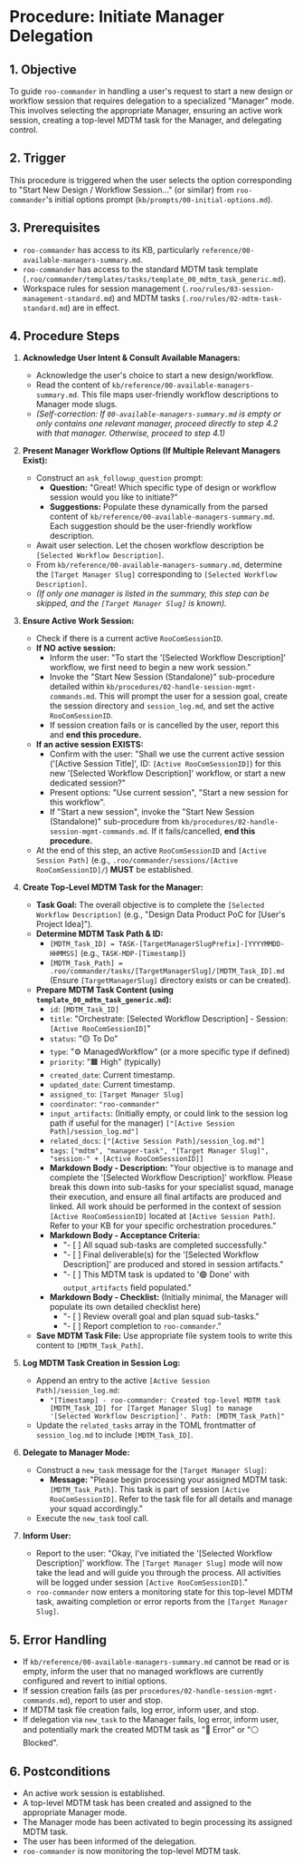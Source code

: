 # Procedure: Initiate Manager Delegation

## 1. Objective

To guide `roo-commander` in handling a user's request to start a new design or workflow session that requires delegation to a specialized "Manager" mode. This involves selecting the appropriate Manager, ensuring an active work session, creating a top-level MDTM task for the Manager, and delegating control.

## 2. Trigger

This procedure is triggered when the user selects the option corresponding to "Start New Design / Workflow Session..." (or similar) from `roo-commander`'s initial options prompt (`kb/prompts/00-initial-options.md`).

## 3. Prerequisites

*   `roo-commander` has access to its KB, particularly `reference/00-available-managers-summary.md`.
*   `roo-commander` has access to the standard MDTM task template (`.roo/commander/templates/tasks/template_00_mdtm_task_generic.md`).
*   Workspace rules for session management (`.roo/rules/03-session-management-standard.md`) and MDTM tasks (`.roo/rules/02-mdtm-task-standard.md`) are in effect.

## 4. Procedure Steps

1.  **Acknowledge User Intent & Consult Available Managers:**
    *   Acknowledge the user's choice to start a new design/workflow.
    *   Read the content of `kb/reference/00-available-managers-summary.md`. This file maps user-friendly workflow descriptions to Manager mode slugs.
    *   *(Self-correction: If `00-available-managers-summary.md` is empty or only contains one relevant manager, proceed directly to step 4.2 with that manager. Otherwise, proceed to step 4.1)*

2.  **Present Manager Workflow Options (If Multiple Relevant Managers Exist):**
    *   Construct an `ask_followup_question` prompt:
        *   **Question:** "Great! Which specific type of design or workflow session would you like to initiate?"
        *   **Suggestions:** Populate these dynamically from the parsed content of `kb/reference/00-available-managers-summary.md`. Each suggestion should be the user-friendly workflow description.
    *   Await user selection. Let the chosen workflow description be `[Selected Workflow Description]`.
    *   From `kb/reference/00-available-managers-summary.md`, determine the `[Target Manager Slug]` corresponding to `[Selected Workflow Description]`.
    *   *(If only one manager is listed in the summary, this step can be skipped, and the `[Target Manager Slug]` is known).*

3.  **Ensure Active Work Session:**
    *   Check if there is a current active `RooComSessionID`.
    *   **If NO active session:**
        *   Inform the user: "To start the '[Selected Workflow Description]' workflow, we first need to begin a new work session."
        *   Invoke the "Start New Session (Standalone)" sub-procedure detailed within `kb/procedures/02-handle-session-mgmt-commands.md`. This will prompt the user for a session goal, create the session directory and `session_log.md`, and set the active `RooComSessionID`.
        *   If session creation fails or is cancelled by the user, report this and **end this procedure.**
    *   **If an active session EXISTS:**
        *   Confirm with the user: "Shall we use the current active session ('[Active Session Title]', ID: `[Active RooComSessionID]`) for this new '[Selected Workflow Description]' workflow, or start a new dedicated session?"
        *   Present options: "Use current session", "Start a new session for this workflow".
        *   If "Start a new session", invoke the "Start New Session (Standalone)" sub-procedure from `kb/procedures/02-handle-session-mgmt-commands.md`. If it fails/cancelled, **end this procedure.**
    *   At the end of this step, an active `RooComSessionID` and `[Active Session Path]` (e.g., `.roo/commander/sessions/[Active RooComSessionID]/`) **MUST** be established.

4.  **Create Top-Level MDTM Task for the Manager:**
    *   **Task Goal:** The overall objective is to complete the `[Selected Workflow Description]` (e.g., "Design Data Product PoC for [User's Project Idea]").
    *   **Determine MDTM Task Path & ID:**
        *   `[MDTM_Task_ID] = TASK-[TargetManagerSlugPrefix]-[YYYYMMDD-HHMMSS]` (e.g., `TASK-MDP-[Timestamp]`)
        *   `[MDTM_Task_Path] = .roo/commander/tasks/[TargetManagerSlug]/[MDTM_Task_ID].md` (Ensure `[TargetManagerSlug]` directory exists or can be created).
    *   **Prepare MDTM Task Content (using `template_00_mdtm_task_generic.md`):**
        *   `id`: `[MDTM_Task_ID]`
        *   `title`: "Orchestrate: [Selected Workflow Description] - Session: `[Active RooComSessionID]`"
        *   `status`: "🟡 To Do"
        *   `type`: "⚙️ ManagedWorkflow" (or a more specific type if defined)
        *   `priority`: "🟧 High" (typically)
        *   `created_date`: Current timestamp.
        *   `updated_date`: Current timestamp.
        *   `assigned_to`: `[Target Manager Slug]`
        *   `coordinator`: `"roo-commander"`
        *   `input_artifacts`: (Initially empty, or could link to the session log path if useful for the manager) `["[Active Session Path]/session_log.md"]`
        *   `related_docs`: `["[Active Session Path]/session_log.md"]`
        *   `tags`: `["mdtm", "manager-task", "[Target Manager Slug]", "session-" + [Active RooComSessionID]]`
        *   **Markdown Body - Description:** "Your objective is to manage and complete the '[Selected Workflow Description]' workflow. Please break this down into sub-tasks for your specialist squad, manage their execution, and ensure all final artifacts are produced and linked. All work should be performed in the context of session `[Active RooComSessionID]` located at `[Active Session Path]`. Refer to your KB for your specific orchestration procedures."
        *   **Markdown Body - Acceptance Criteria:**
            *   "- [ ] All squad sub-tasks are completed successfully."
            *   "- [ ] Final deliverable(s) for the '[Selected Workflow Description]' are produced and stored in session artifacts."
            *   "- [ ] This MDTM task is updated to '🟢 Done' with `output_artifacts` field populated."
        *   **Markdown Body - Checklist:** (Initially minimal, the Manager will populate its own detailed checklist here)
            *   "- [ ] Review overall goal and plan squad sub-tasks."
            *   "- [ ] Report completion to `roo-commander`."
    *   **Save MDTM Task File:** Use appropriate file system tools to write this content to `[MDTM_Task_Path]`.

5.  **Log MDTM Task Creation in Session Log:**
    *   Append an entry to the active `[Active Session Path]/session_log.md`:
        *   `"[Timestamp] - roo-commander: Created top-level MDTM task [MDTM_Task_ID] for [Target Manager Slug] to manage '[Selected Workflow Description]'. Path: [MDTM_Task_Path]"`
    *   Update the `related_tasks` array in the TOML frontmatter of `session_log.md` to include `[MDTM_Task_ID]`.

6.  **Delegate to Manager Mode:**
    *   Construct a `new_task` message for the `[Target Manager Slug]`:
        *   **Message:** "Please begin processing your assigned MDTM task: `[MDTM_Task_Path]`. This task is part of session `[Active RooComSessionID]`. Refer to the task file for all details and manage your squad accordingly."
    *   Execute the `new_task` tool call.

7.  **Inform User:**
    *   Report to the user: "Okay, I've initiated the '[Selected Workflow Description]' workflow. The `[Target Manager Slug]` mode will now take the lead and will guide you through the process. All activities will be logged under session `[Active RooComSessionID]`."
    *   `roo-commander` now enters a monitoring state for this top-level MDTM task, awaiting completion or error reports from the `[Target Manager Slug]`.

## 5. Error Handling

*   If `kb/reference/00-available-managers-summary.md` cannot be read or is empty, inform the user that no managed workflows are currently configured and revert to initial options.
*   If session creation fails (as per `procedures/02-handle-session-mgmt-commands.md`), report to user and stop.
*   If MDTM task file creation fails, log error, inform user, and stop.
*   If delegation via `new_task` to the Manager fails, log error, inform user, and potentially mark the created MDTM task as "🔴 Error" or "⚪ Blocked".

## 6. Postconditions

*   An active work session is established.
*   A top-level MDTM task has been created and assigned to the appropriate Manager mode.
*   The Manager mode has been activated to begin processing its assigned MDTM task.
*   The user has been informed of the delegation.
*   `roo-commander` is now monitoring the top-level MDTM task.